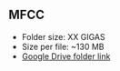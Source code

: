 ## MFCC

- Folder size: XX GIGAS
- Size per file: ~130 MB
- [Google Drive folder link](https://drive.google.com/drive/folders/1ZgtVwtUpnWPZrpt_6vyl5odZqWxphtHp?usp=sharing)